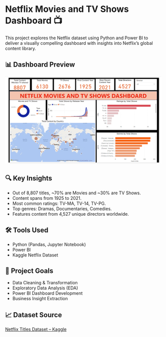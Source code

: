 # Netflix Movies and TV Shows Dashboard 📺

This project explores the Netflix dataset using Python and Power BI to deliver a visually compelling dashboard with insights into Netflix’s global content library.

## 📊 Dashboard Preview
![System Diagram](Screenshot.png)

## 🔍 Key Insights
- Out of 8,807 titles, ~70% are Movies and ~30% are TV Shows.
- Content spans from 1925 to 2021.
- Most common ratings: TV-MA, TV-14, TV-PG.
- Top genres: Dramas, Documentaries, Comedies.
- Features content from 4,527 unique directors worldwide.

## 🛠️ Tools Used
- Python (Pandas, Jupyter Notebook)
- Power BI
- Kaggle Netflix Dataset


## 📌 Project Goals
- Data Cleaning & Transformation
- Exploratory Data Analysis (EDA)
- Power BI Dashboard Development
- Business Insight Extraction

## 📈 Dataset Source
[Netflix Titles Dataset – Kaggle](https://www.kaggle.com/datasets/shivamb/netflix-shows)
